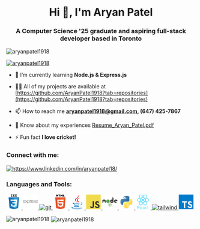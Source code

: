 <h1 align="center">Hi 👋, I'm Aryan Patel</h1>
<h3 align="center">A Computer Science '25 graduate and aspiring full-stack developer based in Toronto</h3>

<p align="left"> <img src="https://komarev.com/ghpvc/?username=aryanpatel1918&label=Profile%20views&color=0e75b6&style=flat" alt="aryanpatel1918" /> </p>

<p align="left"> <a href="https://github.com/ryo-ma/github-profile-trophy"><img src="https://github-profile-trophy.vercel.app/?username=aryanpatel1918" alt="aryanpatel1918" /></a> </p>

- 🌱 I’m currently learning **Node.js & Express.js**

- 👨‍💻 All of my projects are available at [https://github.com/AryanPatel1918?tab=repositories](https://github.com/AryanPatel1918?tab=repositories)

- 📫 How to reach me **aryanpatel1918@gmail.com, (647) 425-7867**

- 📄 Know about my experiences [Resume_Aryan_Patel.pdf](Resume_Aryan_Patel.pdf)

- ⚡ Fun fact **I love cricket!**

<h3 align="left">Connect with me:</h3>
<p align="left">
<a href="https://linkedin.com/in/https://www.linkedin.com/in/aryanpatel18/" target="blank"><img align="center" src="https://raw.githubusercontent.com/rahuldkjain/github-profile-readme-generator/master/src/images/icons/Social/linked-in-alt.svg" alt="https://www.linkedin.com/in/aryanpatel18/" height="30" width="40" /></a>
</p>

<h3 align="left">Languages and Tools:</h3>
<p align="left"> <a href="https://www.w3schools.com/css/" target="_blank" rel="noreferrer"> <img src="https://raw.githubusercontent.com/devicons/devicon/master/icons/css3/css3-original-wordmark.svg" alt="css3" width="40" height="40"/> </a> <a href="https://expressjs.com" target="_blank" rel="noreferrer"> <img src="https://raw.githubusercontent.com/devicons/devicon/master/icons/express/express-original-wordmark.svg" alt="express" width="40" height="40"/> </a> <a href="https://git-scm.com/" target="_blank" rel="noreferrer"> <img src="https://www.vectorlogo.zone/logos/git-scm/git-scm-icon.svg" alt="git" width="40" height="40"/> </a> <a href="https://www.w3.org/html/" target="_blank" rel="noreferrer"> <img src="https://raw.githubusercontent.com/devicons/devicon/master/icons/html5/html5-original-wordmark.svg" alt="html5" width="40" height="40"/> </a> <a href="https://www.java.com" target="_blank" rel="noreferrer"> <img src="https://raw.githubusercontent.com/devicons/devicon/master/icons/java/java-original.svg" alt="java" width="40" height="40"/> </a> <a href="https://developer.mozilla.org/en-US/docs/Web/JavaScript" target="_blank" rel="noreferrer"> <img src="https://raw.githubusercontent.com/devicons/devicon/master/icons/javascript/javascript-original.svg" alt="javascript" width="40" height="40"/> </a> <a href="https://nodejs.org" target="_blank" rel="noreferrer"> <img src="https://raw.githubusercontent.com/devicons/devicon/master/icons/nodejs/nodejs-original-wordmark.svg" alt="nodejs" width="40" height="40"/> </a> <a href="https://www.python.org" target="_blank" rel="noreferrer"> <img src="https://raw.githubusercontent.com/devicons/devicon/master/icons/python/python-original.svg" alt="python" width="40" height="40"/> </a> <a href="https://reactjs.org/" target="_blank" rel="noreferrer"> <img src="https://raw.githubusercontent.com/devicons/devicon/master/icons/react/react-original-wordmark.svg" alt="react" width="40" height="40"/> </a> <a href="https://tailwindcss.com/" target="_blank" rel="noreferrer"> <img src="https://www.vectorlogo.zone/logos/tailwindcss/tailwindcss-icon.svg" alt="tailwind" width="40" height="40"/> </a> <a href="https://www.typescriptlang.org/" target="_blank" rel="noreferrer"> <img src="https://raw.githubusercontent.com/devicons/devicon/master/icons/typescript/typescript-original.svg" alt="typescript" width="40" height="40"/> </a> </p>

<p><img align="left" src="https://github-readme-stats.vercel.app/api/top-langs?username=aryanpatel1918&show_icons=true&locale=en&layout=compact" alt="aryanpatel1918" /></p>

<p>&nbsp;<img align="center" src="https://github-readme-stats.vercel.app/api?username=aryanpatel1918&show_icons=true&locale=en" alt="aryanpatel1918" /></p>
